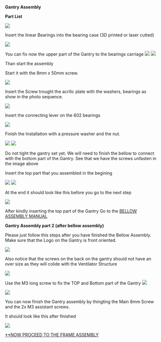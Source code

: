 
**Gantry Assembly**

**Part List**

![](images/gantry12.23.42.jpeg)

Insert the linear Bearings into the bearing case (3D printed or laser cutted)

![](images/gantry12.23.32.jpeg)

You can fix now the upper part of the Gantry to the bearings carriage
![](images/gantry12.23.13.jpeg)
![](images/gantry12.23.23.jpeg)

Than start the assembly

Start it with the 8mm x 50mm screw.

![](images/gantry12.29.23.jpeg)

Insert the Screw trought the acrilic plate with the washers, bearings as show in the photo sequence.

![](images/gantry12.32.18.jpeg)

Insert the connecting lever on the 602 bearings

![](images/gantry12.33.39.jpeg)

Finish the Installation with a pressure washer and the nut. 

![](images/gantry12.32.37.jpeg)
![](images/gantry12.32.52.jpeg)

Do not tight the gantry set yet. We will need to finish the bellow to connect with the bottom part of the Gantry. See that we have the screws unfasten in the image above

Insert the top part that you assembled in the begining

![](images/gantry12.33.10.jpeg)
![](images/gantry12.33.34.jpeg)

At the end it should look like this before you go to the next step

![](images/gantry12.35.22.jpeg)

After kindly inserting the top part of the Gantry Go to the [BELLOW ASSEMBLY MANUAL](../BellowAssembly/BellowAssembly.md)

**Gantry Assembly part 2 (after bellow assembly)**

Please just follow this steps after you have finished the Bellow Assembly. Make sure that the Logo on the Gantry is front oriented.

![](images/WhatsApp%20Image%202020-04-19%20at%2016.16.25.jpeg)

Also notice that the screws on the back on the gantry should not have an over size as they will colide with the Ventilator Structure

![](images/WhatsApp%20Image%202020-04-19%20at%2016.16.34.jpeg)

Use the M3 long screw to fix the TOP and Bottom part of the Gantry
![](images/WhatsApp%20Image%202020-04-19%20at%2016.17.02%20(1).jpeg)

![](images/WhatsApp%20Image%202020-04-19%20at%2016.20.49.jpeg)

You can now finish the Gantry assembly by thingting the Main 8mm Screw and the 2x M3 assistant screws. 

It should look like this after finished


![](images/WhatsApp%20Image%202020-04-19%20at%2016.23.56.jpeg)

[**NOW PROCEED TO THE FRAME ASSEMBLY](../Frame/FrameAssembly.md)
